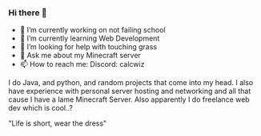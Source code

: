 ### Hi there 👋

- 🔭 I’m currently working on not failing school
- 🌱 I’m currently learning Web Development
- 🤔 I’m looking for help with touching grass
- 💬 Ask me about my Minecraft server
- 📫 How to reach me: Discord: calcwiz

I do Java, and python, and random projects that come into my head. I also have experience with personal server hosting and networking and all that cause I have a lame Minecraft Server. Also apparently I do freelance web dev which is cool..?

"Life is short, wear the dress"
